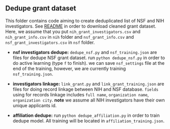 ## Dedupe grant dataset

This folder contains code aiming to create deduplicated
list of NSF and NIH investigators. See [README](https://github.com/titipata/grant_database)
in order to download cleaned grant dataset. Here, we assume that
you put `nih_grant_investigators.csv` and `nih_grant_info.csv` in `nih` folder and
`nsf_grant_info.csv` and `nsf_grant_investigators.csv` in `nsf` folder.


- **nsf investigators dedupe:** `dedupe_nsf.py` and `nsf_training.json` are files for dedupe NSF grant dataset.
run `python dedupe_nsf.py` in order to do active learning (type `f` to finish).
we can save `nsf_settings` file at the end of the training,
however, we are currently training `nsf_training.json`.

- **investigators linkage:** `link_grant.py` and `link_grant_training.json`
are files for doing record linkage between NIH and NSF database.
`fields` using for records linkage includes `full name`, `organization name`,
`organization city`. **note** we assume all NIH investigators have their
own unique applicants id.

- **affiliation dedupe:** run `python dedupe_affiliation.py` in order to train dedupe model.
All training will be located in `affiliation_training.json`.
